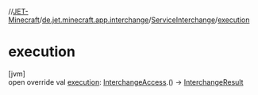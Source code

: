 //[JET-Minecraft](../../../index.md)/[de.jet.minecraft.app.interchange](../index.md)/[ServiceInterchange](index.md)/[execution](execution.md)

# execution

[jvm]\
open override val [execution](execution.md): [InterchangeAccess](../../de.jet.minecraft.structure.command.live/-interchange-access/index.md).() -&gt; [InterchangeResult](../../de.jet.minecraft.structure.command/-interchange-result/index.md)
